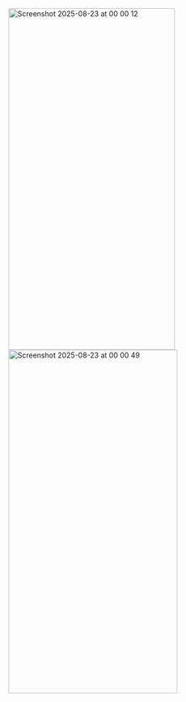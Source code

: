 <img width="329" height="674" alt="Screenshot 2025-08-23 at 00 00 12" src="https://github.com/user-attachments/assets/1b319dc1-3fcf-4fe7-9d90-b1a2b8cd8f95" />
<img width="334" height="678" alt="Screenshot 2025-08-23 at 00 00 49" src="https://github.com/user-attachments/assets/274ad906-7160-45ff-ac29-5a9cc42cab04" />
